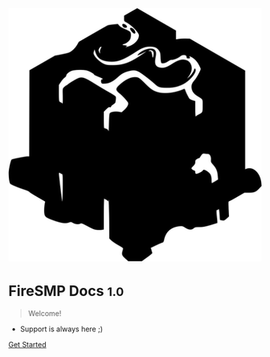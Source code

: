 ![logo](_media/icon.svg)

# FireSMP Docs <small>1.0</small>

> Welcome!

- Support is always here ;)

[Get Started](#firesmp-documentation)
